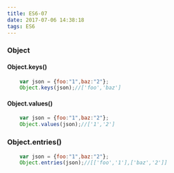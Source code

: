 ```yaml
---
title: ES6-07
date: 2017-07-06 14:38:18
tags: ES6
---
```

### Object
#### Object.keys()
```javascript
	var json = {foo:"1",baz:"2"};
	Object.keys(json);//['foo','baz']
```
#### Object.values()
```javascript
	var json = {foo:"1",baz:"2"};
	Object.values(json);//['1','2']
```
### Object.entries()
```javascript
	var json = {foo:"1",baz:"2"};
	Object.entries(json);//[['foo','1'],['baz','2']]
```